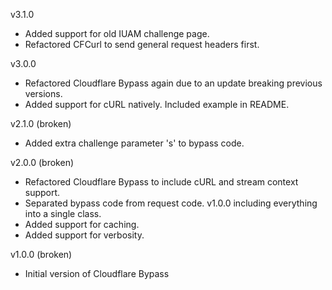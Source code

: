 v3.1.0

- Added support for old IUAM challenge page.
- Refactored CFCurl to send general request headers first. 

v3.0.0

- Refactored Cloudflare Bypass again due to an update breaking previous versions.
- Added support for cURL natively. Included example in README.

v2.1.0 (broken)

- Added extra challenge parameter 's' to bypass code.

v2.0.0 (broken)

- Refactored Cloudflare Bypass to include cURL and stream context support.
- Separated bypass code from request code. v1.0.0 including everything into a single class.
- Added support for caching.
- Added support for verbosity.

v1.0.0 (broken)
- Initial version of Cloudflare Bypass
